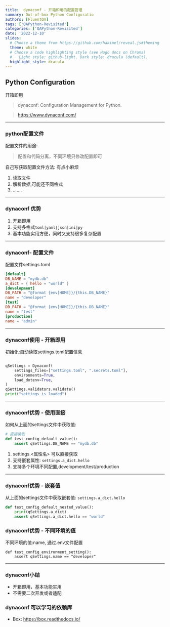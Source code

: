 ```yaml
---
title:  dynaconf - 开箱即用的配置管理
summary: Out-of-box Python Configuratio
authors: [FluentQA]
tags: ['QAPython-Revisited']
categories: ['QAPython-Revisited']
date: '2022-12-10'
slides:
  # Choose a theme from https://github.com/hakimel/reveal.js#theming
  theme: white
  # Choose a code highlighting style (see Hugo docs on Chroma)
  #   Light style: github-light. Dark style: dracula (default).
  highlight_style: dracula
---
```


## Python Configuration 

开箱即用

> dynaconf: Configuration Management for Python.
   
> https://www.dynaconf.com/

--- 

###  python配置文件

配置文件的用途: 
> 配置和代码分离，不同环境只修改配置即可

自己写获取配置文件方法: 有点小麻烦
1. 读取文件
2. 解析数据,可能还不同格式
3. .......

---


### dynaconf 优势

1. 开箱即用
2. 支持多格式```toml|yaml|json|ini|py```
3. 基本功能实用方便，同时又支持很多复杂配置

---

### dynaconf- 配置文件
配置文件settings.toml
```toml
[default]
DB_NAME = "mydb.db"
a_dict = { hello = "world" }
[development]
DB_PATH = "@format {env[HOME]}/{this.DB_NAME}"
name = "developer"
[test]
DB_PATH = "@format {env[HOME]}/{this.DB_NAME}"
name = "test"
[production]
name = "admin"
```

--- 

### dynaconf使用 - 开箱即用

初始化:自动读取settings.toml配置信息

```python

qSettings = Dynaconf(
    settings_files=["settings.toml", ".secrets.toml"],
    environments=True,
    load_dotenv=True,
)
qSettings.validators.validate()
print("settings is loaded")
```
--- 
### dynaconf优势 - 使用直接
如何从上面的settings文件中获取值:
```python
# 直接读取
def test_config_default_value(): 
    assert qSettings.DB_NAME == "mydb.db"
```
1. settings.<属性名> 可以直接获取
2. 支持嵌套属性: ```settings.a_dict.hello```
4. 支持多个环境不同配置,development/test/production
---

### dynaconf优势 - 嵌套值

从上面的settings文件中获取嵌套值: ```settings.a_dict.hello```
```python
def test_config_default_nested_value():
    print(qSettings.a_dict)
    assert qSettings.a_dict.hello == "world"
```

### dynaconf优势 - 不同环境的值

不同环境的值:name, 通过.env文件配置

```
def test_config_environment_setting():
    assert qSettings.name == "developer"
```

--- 

### dynaconf小结

- 开箱即用，基本功能实用
- 不需要二次开发或者适配

### dynaconf 可以学习的依赖库

- Box: https://box.readthedocs.io/

